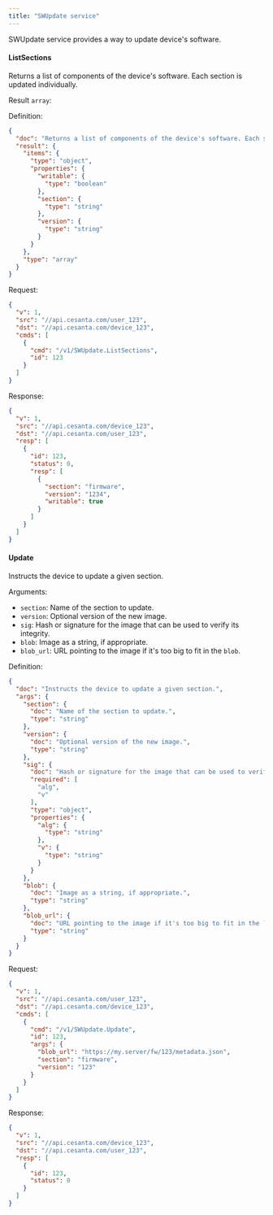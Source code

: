 ```yaml
---
title: "SWUpdate service"
---
```


SWUpdate service provides a way to update device's software.

#### ListSections
Returns a list of components of the device's software. Each section is updated individually.


Result `array`: 

Definition:
```json
{
  "doc": "Returns a list of components of the device's software. Each section is updated individually.",
  "result": {
    "items": {
      "type": "object",
      "properties": {
        "writable": {
          "type": "boolean"
        },
        "section": {
          "type": "string"
        },
        "version": {
          "type": "string"
        }
      }
    },
    "type": "array"
  }
}
```

Request:
```json
{
  "v": 1,
  "src": "//api.cesanta.com/user_123",
  "dst": "//api.cesanta.com/device_123",
  "cmds": [
    {
      "cmd": "/v1/SWUpdate.ListSections",
      "id": 123
    }
  ]
}

```

Response:
```json
{
  "v": 1,
  "src": "//api.cesanta.com/device_123",
  "dst": "//api.cesanta.com/user_123",
  "resp": [
    {
      "id": 123,
      "status": 0,
      "resp": [
        {
          "section": "firmware",
          "version": "1234",
          "writable": true
        }
      ]
    }
  ]
}

```

#### Update
Instructs the device to update a given section.

Arguments:
- `section`: Name of the section to update.
- `version`: Optional version of the new image.
- `sig`: Hash or signature for the image that can be used to verify its integrity.
- `blob`: Image as a string, if appropriate.
- `blob_url`: URL pointing to the image if it's too big to fit in the `blob`.


Definition:
```json
{
  "doc": "Instructs the device to update a given section.",
  "args": {
    "section": {
      "doc": "Name of the section to update.",
      "type": "string"
    },
    "version": {
      "doc": "Optional version of the new image.",
      "type": "string"
    },
    "sig": {
      "doc": "Hash or signature for the image that can be used to verify its integrity.",
      "required": [
        "alg",
        "v"
      ],
      "type": "object",
      "properties": {
        "alg": {
          "type": "string"
        },
        "v": {
          "type": "string"
        }
      }
    },
    "blob": {
      "doc": "Image as a string, if appropriate.",
      "type": "string"
    },
    "blob_url": {
      "doc": "URL pointing to the image if it's too big to fit in the `blob`.",
      "type": "string"
    }
  }
}
```

Request:
```json
{
  "v": 1,
  "src": "//api.cesanta.com/user_123",
  "dst": "//api.cesanta.com/device_123",
  "cmds": [
    {
      "cmd": "/v1/SWUpdate.Update",
      "id": 123,
      "args": {
        "blob_url": "https://my.server/fw/123/metadata.json",
        "section": "firmware",
        "version": "123"
      }
    }
  ]
}

```

Response:
```json
{
  "v": 1,
  "src": "//api.cesanta.com/device_123",
  "dst": "//api.cesanta.com/user_123",
  "resp": [
    {
      "id": 123,
      "status": 0
    }
  ]
}

```


